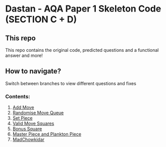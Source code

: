 # Dastan - AQA Paper 1 Skeleton Code (SECTION C + D)

## This repo
This repo contains the original code, predicted questions and a functional answer and more!

## How to navigate?
Switch between branches to view different questions and fixes

### Contents:
1. [Add Move](https://github.com/LeoTovell/Dastan/tree/add_move)
2. [Randomise Move Queue](https://github.com/LeoTovell/Dastan/tree/randomise_move_queue)
3. [Set Piece](https://github.com/LeoTovell/Dastan/tree/set_piece)
4. [Valid Move Squares](https://github.com/LeoTovell/Dastan/tree/valid_move_squares)
5. [Bonus Square](https://github.com/LeoTovell/Dastan/tree/bonus_square)
6. [Master Piece and Plankton Piece](https://github.com/LeoTovell/Dastan/tree/master_piece_plankton_piece)
7. [MadChowkidar](https://github.com/LeoTovell/Dastan/tree/madchowkidar)
